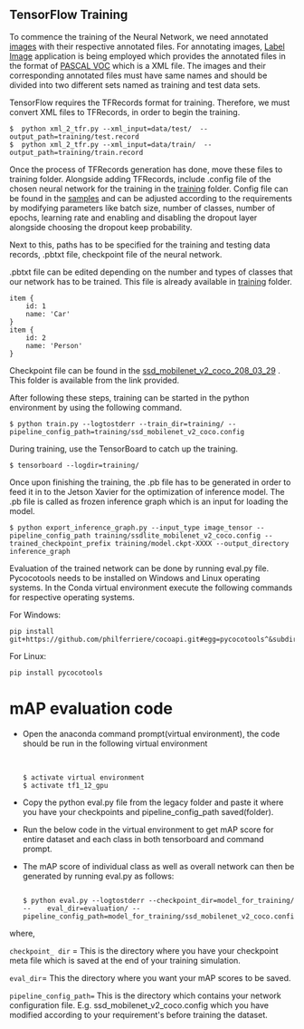 ## TensorFlow Training

 To commence the training of the Neural Network, we need annotated [images](images) with their respective annotated files. For annotating images, [Label Image](https://github.com/tzutalin/labelImg)  application is being employed which provides the annotated files in the format of [PASCAL VOC](http://host.robots.ox.ac.uk/pascal/VOC/) which is a XML file. The images and their corresponding annotated files must have same names and should be divided into two different sets named as training and test data sets.

TensorFlow requires the TFRecords format for training. Therefore, we  must convert XML files to TFRecords, in order to begin the training.

```
$  python xml_2_tfr.py --xml_input=data/test/  --output_path=training/test.record
$  python xml_2_tfr.py --xml_input=data/train/  --output_path=training/train.record
```

Once the process of TFRecords generation has done, move these files to training folder. Alongside adding TFRecords, include .config file of the chosen neural network for the training in the  [training](https://github.com/tue-mps-edu/thermal_object_detection/tree/master/tensorflow_training/training) folder. Config file can be found in the  [samples](https://github.com/tensorflow/models/tree/6518c1c7711ef1fdbe925b3c5c71e62910374e3e/research/object_detection/samples) and can be adjusted according to the requirements by modifying parameters like batch size, number of classes, number of epochs, learning rate and enabling and disabling the dropout layer alongside choosing the dropout keep probability.

Next to this, paths has to be specified for the training and testing data records, .pbtxt file, checkpoint file of the neural network. 

.pbtxt file can be edited depending on the number and types of classes that our network has to be trained. This file is already available in  [training](https://github.com/tue-mps-edu/thermal_object_detection/tree/master/tensorflow_training/training) folder.

```
item {
    id: 1
    name: 'Car'
}
item {
    id: 2
    name: 'Person'
}
```

Checkpoint file can be found in the [ssd_mobilenet_v2_coco_208_03_29](https://github.com/tue-mps-edu/thermal_object_detection/tree/master/tensorflow_training/ssd_mobilenet_v2_coco_2018_03_29) . This folder is available from the link provided. 

[1]: https://github.com/tensorflow/models/blob/master/research/object_detection/g3doc/detection_model_zoo.md

After following these steps, training can be started in the python environment by using the following command.

```
$ python train.py --logtostderr --train_dir=training/ --pipeline_config_path=training/ssd_mobilenet_v2_coco.config
```

During training, use the TensorBoard to catch up the training.

```
$ tensorboard --logdir=training/
```

Once upon finishing the training, the .pb file has to be generated in order to feed it in to the Jetson Xavier for the optimization of inference model. The .pb file is called as frozen inference graph which is an input for loading the model.

```
$ python export_inference_graph.py --input_type image_tensor --pipeline_config_path training/ssdlite_mobilenet_v2_coco.config --trained_checkpoint_prefix training/model.ckpt-XXXX --output_directory inference_graph
```

Evaluation of the trained network can be done by running eval.py file. Pycocotools needs to be installed on Windows and Linux operating systems. In the Conda virtual environment execute the following commands for respective operating systems.

For Windows:

```
pip install git+https://github.com/philferriere/cocoapi.git#egg=pycocotools^&subdirectory=PythonAPI
```

For Linux:

```
pip install pycocotools
```


# mAP evaluation code 

- Open the anaconda command prompt(virtual environment), the code should be run in the following virtual environment   

  ​    

  ```
  $ activate virtual environment
  $ activate tf1_12_gpu
  ```

  

- Copy the python eval.py file from the legacy folder and paste it where you have your checkpoints and pipeline_config_path saved(folder).

- Run the below code in the virtual environment to get mAP score for entire dataset and each class in both tensorboard and command prompt.
- The mAP score of individual class as well as overall network can then be generated by running eval.py as follows: 

  ```
  
  $ python eval.py --logtostderr --checkpoint_dir=model_for_training/ --  	eval_dir=evaluation/ --pipeline_config_path=model_for_training/ssd_mobilenet_v2_coco.config
  ```



where,

`checkpoint_ dir` = This is the directory where you have your checkpoint meta file which is saved at the end of your training simulation.

`eval_dir`= This the directory where you want your mAP scores to be saved.

`pipeline_config_path=` This is the directory which contains your network configuration file. E.g. ssd_mobilenet_v2_coco.config which you have modified according to your requirement's before training the dataset.

